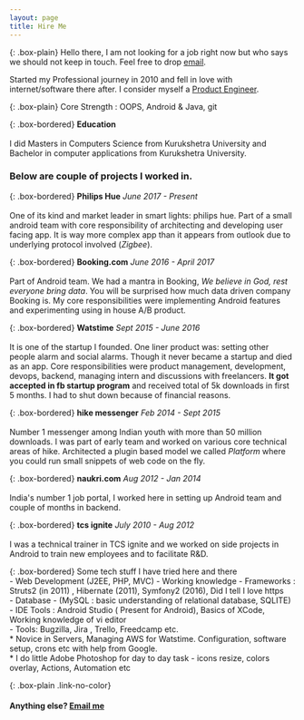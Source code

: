 ```yaml
---
layout: page
title: Hire Me
---
```


{: .box-plain}
Hello there, I am not looking for a job right now but who says we should not keep in touch. Feel free to drop [email](mailto:{{site.personal_email}}).

Started my Professional journey in 2010 and fell in love with internet/software there after. I consider myself a [Product Engineer](/blogs/software/what-is-product-engineer/).

{: .box-plain}
Core Strength : OOPS, Android & Java, git


{: .box-bordered}
**Education**
<br/><br/>
I did Masters in Computers Science from Kurukshetra University and Bachelor in computer applications from Kurukshetra University.

### Below are couple of projects I worked in.

{: .box-bordered}
**Philips Hue**
*June 2017 - Present*
<br/><br/>
One of its kind and market leader in smart lights: philips hue. Part of a small android team with core responsibility of architecting and developing user facing app. It is way more complex app than it appears from outlook due to underlying protocol involved (*Zigbee*).


{: .box-bordered}
**Booking.com**
*June 2016 - April 2017*
<br/><br/>
Part of Android team. We had a mantra in Booking, *We believe in God, rest everyone bring data*. You will be surprised how much data driven company Booking is. My core responsibilities were implementing Android features and experimenting using in house A/B product.

{: .box-bordered}
**Watstime**
*Sept 2015 - June 2016*
<br/><br/>
It is one of the startup I founded. One liner product was: setting other people alarm and social alarms. Though it never became a startup and died as an app. Core responsibilities were product management, development, devops, backend, managing intern and discussions with freelancers. **It got accepted in fb startup program** and received total of 5k downloads in first 5 months. I had to shut down because of financial reasons.

{: .box-bordered}
**hike messenger**
*Feb 2014 - Sept 2015*
<br/><br/>
Number 1 messenger among Indian youth with more than 50 million downloads. I was part of early team and worked on various core technical areas of hike. Architected a plugin based model we called *Platform* where you could run small snippets of web code on the fly.

{: .box-bordered}
**naukri.com**
*Aug 2012 - Jan 2014*
<br/><br/>
India's number 1 job portal, I worked here in setting up Android team and couple of months in backend.

{: .box-bordered}
**tcs ignite**
*July 2010 - Aug 2012*
<br/><br/>
I was a technical trainer in TCS ignite and we worked on side projects in Android to train new employees and to facilitate R&D.

{: .box-bordered}
Some tech stuff I have tried here and there<br/>- Web Development (J2EE, PHP, MVC) - Working knowledge - Frameworks : Struts2 (in 2011) , Hibernate (2011), Symfony2 (2016), Did I tell I love https<br/>- Database - (MySQL : basic understanding of relational database, SQLITE) <br/>- IDE Tools : Android Studio ( Present for Android), Basics of XCode, Working knowledge of vi editor	<br/>- Tools: Bugzilla, Jira , Trello, Freedcamp etc.<br/>* Novice in Servers, Managing AWS for Watstime. Configuration, software setup, crons etc with help from Google.<br/>* I do little Adobe Photoshop for day to day task - icons resize, colors overlay, Actions, Automation etc

{: .box-plain .link-no-color}
#### Anything else? [Email me](mailto:{{site.personal_email}})
